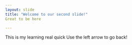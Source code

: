 ```yaml
---
layout: slide
title: "Welcome to our second slide!"
Great to be here

---
```

This is my learning real quick 
Use the left arrow to go back!
